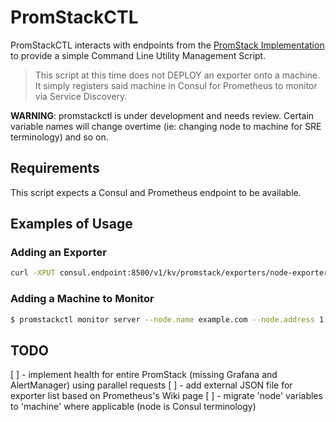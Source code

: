 # PromStackCTL

PromStackCTL interacts with endpoints from the [PromStack Implementation](https://github.com/jbkc85/promstack) to provide a simple Command Line Utility Management Script.

> This script at this time does not DEPLOY an exporter onto a machine. It simply registers said machine in Consul for Prometheus to monitor via Service Discovery.

**WARNING**: promstackctl is under development and needs review.  Certain variable names will change overtime (ie: changing node to machine for SRE terminology) and so on.

## Requirements

This script expects a Consul and Prometheus endpoint to be available.

## Examples of Usage

### Adding an Exporter

```sh
curl -XPUT consul.endpoint:8500/v1/kv/promstack/exporters/node-exporter -d '{"port":9100,"tags":["exporter"]}'
```

### Adding a Machine to Monitor

```sh
$ promstackctl monitor server --node.name example.com --node.address 1.1.1.1 --exporter.name cadvisor
```

## TODO

[ ] - implement health for entire PromStack (missing Grafana and AlertManager) using parallel requests
[ ] - add external JSON file for exporter list based on Prometheus's Wiki page
[ ] - migrate 'node' variables to 'machine' where applicable (node is Consul terminology)
